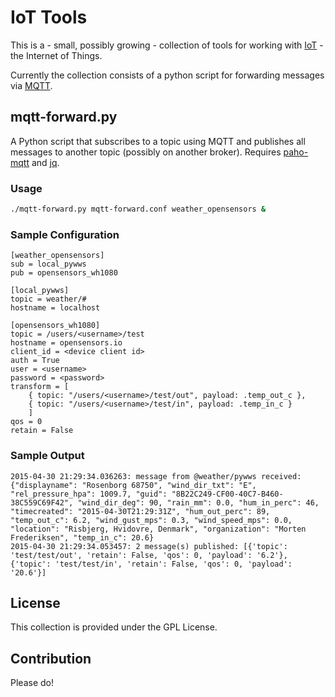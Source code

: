 IoT Tools
=============

This is a - small, possibly growing - collection of tools for working with [IoT](http://en.wikipedia.org/wiki/Internet_of_Things) - the Internet of Things.

Currently the collection consists of a python script for forwarding messages via [MQTT](http://mqtt.org/).

## mqtt-forward.py

A Python script that subscribes to a topic using MQTT and publishes all messages to another topic (possibly on another broker).
Requires [paho-mqtt](https://pypi.python.org/pypi/paho-mqtt) and [jq](https://pypi.python.org/pypi/jq/).

### Usage

```bash
./mqtt-forward.py mqtt-forward.conf weather_opensensors &
```

### Sample Configuration

```
[weather_opensensors]
sub = local_pywws
pub = opensensors_wh1080

[local_pywws]
topic = weather/#
hostname = localhost

[opensensors_wh1080]
topic = /users/<username>/test
hostname = opensensors.io
client_id = <device client id>
auth = True
user = <username>
password = <password>
transform = [
    { topic: "/users/<username>/test/out", payload: .temp_out_c },
    { topic: "/users/<username>/test/in", payload: .temp_in_c }
    ]
qos = 0
retain = False
```

### Sample Output

```
2015-04-30 21:29:34.036263: message from @weather/pywws received: {"displayname": "Rosenborg 68750", "wind_dir_txt": "E", "rel_pressure_hpa": 1009.7, "guid": "8B22C249-CF00-40C7-B460-38C559C69F42", "wind_dir_deg": 90, "rain_mm": 0.0, "hum_in_perc": 46, "timecreated": "2015-04-30T21:29:31Z", "hum_out_perc": 89, "temp_out_c": 6.2, "wind_gust_mps": 0.3, "wind_speed_mps": 0.0, "location": "Risbjerg, Hvidovre, Denmark", "organization": "Morten Frederiksen", "temp_in_c": 20.6}
2015-04-30 21:29:34.053457: 2 message(s) published: [{'topic': 'test/test/out', 'retain': False, 'qos': 0, 'payload': '6.2'}, {'topic': 'test/test/in', 'retain': False, 'qos': 0, 'payload': '20.6'}]
```

## License

This collection is provided under the GPL License.

## Contribution

Please do!
